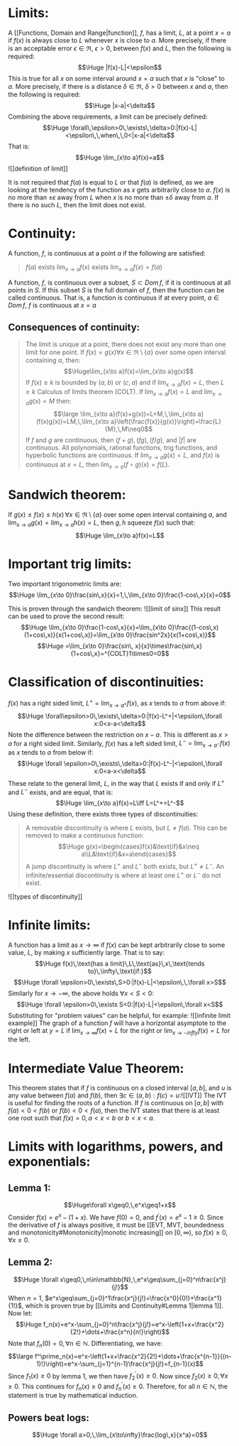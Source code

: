 
# Limits:
A [[Functions, Domain and Range|function]], $f$, has a limit, $L$, at a point $x=a$ if $f(x)$ is always close to $L$ whenever $x$ is close to $a$. More precisely, if there is an acceptable error  $\epsilon \in\Re$, $\epsilon > 0$, between $f(x)$ and $L$, then the following is required:
$$\Huge |f(x)-L|<\epsilon$$
This is true for all $x$ on some interval around $x=a$ such that $x$ is "close" to $a$. More precisely, if there is a distance $\delta\in\Re$, $\delta >0$ between $x$ and $a$, then the following is required:
$$\Huge |x-a|<\delta$$
Combining the above requirements, a limit can be precisely defined:
$$\Huge \forall\,\epsilon>0\,\exists\,\delta>0:|f(x)-L|<\epsilon\,\,when\,\,0<|x-a|<\delta$$
That is:
$$\Huge \lim_{x\to a}f(x)=a$$
![[definition of limit]]

It is not required that $f(a)$ is equal to $L$ or that $f(a)$ is defined, as we are looking at the tendency of the function as $x$ gets arbitrarily close to $a$. $f(x)$ is no more than $\pm\epsilon$ away from $L$ when $x$ is no more than $\pm\delta$ away from $a$. If there is no such $L$, then the limit does not exist.

# Continuity:

A function, $f$, is continuous at a point $a$ if the following are satisfied:
> $f(a)$ exists
> $\lim_{x\to a}f(x)$ exists
> $\lim_{x\to a}f(x)=f(a)$

A function, $f$, is continuous over a subset, $S\subset Dom\,f$, if it is continuous at all points in $S$. If this subset $S$ is the full domain of $f$, then the function can be called continuous. That is, a function is continuous if at every point, $a\in Dom\,f$, $f$ is continuous at $x=a$

## Consequences of continuity:
> The limit is unique at a point, there does not exist any more than one limit for one point.
> If $f(x)=g(x)\forall x\in\Re\setminus\{a\}$ over some open interval containing $a$, then:$$\Huge\lim_{x\to a}f(x)=\lim_{x\to a}g(x)$$
> If $f(x)\geq k$ is bounded by $(a,b)$ or $(c,a)$ and if $\lim_{x\to a}f(x)=L$, then $L\geq k$
> Calculus of limits theorem (COLT). If $\lim_{x\to a}f(x)=L$ and $\lim_{x\to a}g(x)=M$ then:$$\large \lim_{x\to a}(f(x)+g(x))=L+M,\,\lim_{x\to a}(f(x)g(x))=LM,\,\lim_{x\to a}\left(\frac{f(x)}{g(x)}\right)=\frac{L}{M},\,M\neq0$$
> If $f$ and $g$ are continuous, then $(f+g),(fg),(f/g),$ and $|f|$ are continuous.
> All polynomials, rational functions, trig functions, and hyperbolic functions are continuous.
> If $\lim_{x\to a}g(x)=L$, and $f(x)$ is continuous at $x=L$, then $\lim_{x\to a}(f\circ g)(x)=f(L)$.

# Sandwich theorem:

If $g(x)\leq f(x)\leq h(x)\,\forall x\in\Re\setminus\{a\}$ over some open interval containing $a$, and $\lim_{x\to a}g(x)=\lim_{x\to a}h(x)=L$, then $g,h$ squeeze $f(x)$ such that:
$$\Huge \lim_{x\to a}f(x)=L$$

# Important trig limits:

Two important trigonometric limits are:
$$\Huge \lim_{x\to 0}\frac{sin\,x}{x}=1,\,\lim_{x\to 0}\frac{1-cos\,x}{x}=0$$

 This is proven through the sandwich theorem:
 ![[limit of sinx]]
 This result can be used to prove the second result:
 $$\Huge \lim_{x\to 0}\frac{1-cos\,x}{x}=\lim_{x\to 0}\frac{(1-cos\,x)(1+cos\,x)}{x(1+cos\,x)}=\lim_{x\to 0}\frac{sin^2x}{x(1+cos\,x)}$$
 $$\Huge =\lim_{x\to 0}\frac{sin\, x}{x}\times\frac{sin\,x}{1+cos\,x}=^{COLT}1\times0=0$$
# Classification of discontinuities:

$f(x)$ has a right sided limit, $L^+=\lim_{x\to a^+}f(x)$, as $x$ tends to $a$ from above if:$$\Huge \forall\epsilon>0\,\exists\,\delta>0:|f(x)-L^+|<\epsilon\,\forall x:0<x-a<\delta$$
Note the difference between the restriction on $x-a$. This is different as $x>a$ for a right sided limit. Similarly, $f(x)$ has a left sided limit, $L^-=\lim_{x\to a^-}f(x)$ as $x$ tends to $a$ from below if:
$$\Huge \forall \epsilon>0\,\exists\,\delta>0:|f(x)-L^-|<\epsilon\,\forall x:0<a-x<\delta$$
These relate to the general limit, $L$, in the way that $L$ exists if and only if $L^+$ and $L^-$ exists, and are equal, that is:
$$\Huge \lim_{x\to a}f(x)=L\iff L=L^+=L^-$$
Using these definition, there exists three types of discontinuities:
> A removable discontinuity is where $L$ exists, but $L\neq f(a)$. This can be removed to make a continuous function:$$\Huge g(x)=\begin{cases}f(x)&\text{if}&x\neq a\\L&\text{if}&x=a\end{cases}$$
> A jump discontinuity is where $L^+$ and $L^-$ both exists, but $L^+\neq L^-$.
> An infinite/essential discontinuity is where at least one $L^+$ or $L^-$ do not exist.

![[types of discontinuity]]

# Infinite limits:

A function has a limit as $x\to\infty$ if $f(x)$ can be kept arbitrarily close to some value, $L$, by making $x$ sufficiently large. That is to say:$$\Huge f(x)\,\text{has a limit}\,L\,\text{as}\,x\,\text{tends to}\,\infty\,\text{if:}$$$$\Huge \forall \epsilon>0\,\exists\,S>0:|f(x)-L|<\epsilon\,\,\forall x>S$$
Similarly for $x\to -\infty$, the above holds $\forall x<S<0$:
$$\Huge \forall \epsilon>0\,\exists S<0:|f(x)-L|<\epsilon\,\forall x<S$$
Substituting for "problem values" can be helpful, for example:
![[infinite limit example]]
The graph of a function $f$ will have a horizontal asymptote to the right or left at $y=L$ if $\lim_{x\to\infty}f(x)=L$ for the right or $\lim_{x\to -infty}f(x)=L$ for the left.

# Intermediate Value Theorem:

This theorem states that if $f$ is continuous on a closed interval $[a,b]$, and $u$ is any value between $f(a)$ and $f(b)$, then $\exists c\in(a,b):f(c)=u$:![[IVT]]
The IVT is useful for finding the roots of a function. If $f$ is continuous on $[a,b]$ with $f(a)<0<f(b)$ or $f(b)<0<f(a)$, then the IVT states that there is at least one root such that $f(x)=0,\,a<x<b$ or $b<x<a$. 

# Limits with logarithms, powers, and exponentials:

## Lemma 1:
$$\Huge\forall x\geq0,\,e^x\geq1+x$$
Consider $f(x)=e^x-(1+x)$. We have $f(0)=0$, and $f^\prime(x)=e^x-1\geq 0$. Since the derivative of $f$ is always positive, it must be [[EVT, MVT, boundedness and monotonicity#Monotonicity|monotic increasing]] on $[0,\infty)$, so $f(x)\geq 0,\,\forall x\geq0$.

## Lemma 2:
$$\Huge \forall x\geq0,\,n\in\mathbb{N},\,e^x\geq\sum_{j=0}^n\frac{x^j}{j!}$$
When $n=1$, $e^x\geq\sum_{j=0}^1\frac{x^j}{j!}=\frac{x^0}{0!}+\frac{x^1}{1!}$, which is proven true by [[Limits and Continuity#Lemma 1|lemma 1]]. Now let:$$\Huge f_n(x)=e^x-\sum_{j=0}^n\frac{x^j}{j!}=e^x-\left(1+x+\frac{x^2}{2!}+\dots+\frac{x^n}{n!}\right)$$
Note that $f_n(0)=0,\,\forall n\in\mathbb{N}$. Differentiating, we have:$$\large f^\prime_n(x)=e^x-\left(1+x+\frac{x^2}{2!}+\dots+\frac{x^{n-1}}{(n-1)!}\right)=e^x-\sum_{j=1}^{n-1}\frac{x^j}{j!}=f_{n-1}(x)$$
Since $f_1(x)\geq0$ by lemma 1, we then have $f^\prime_2(x)\geq0$. Now since $f_2(x)\geq 0,\,\forall x\geq 0$. This continues for $f_n(x)\geq0$ and $f^\prime_n(x)\geq0$. Therefore, for all $n\in\mathbb{N}$, the statement is true by mathematical induction.

## Powers beat logs:
$$\Huge \forall a>0,\,\lim_{x\to\infty}\frac{log\,x}{x^a}=0$$

